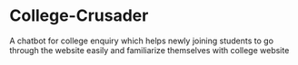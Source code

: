 # College-Crusader
A chatbot for college enquiry which helps newly joining students to go through the website easily and familiarize themselves with college website
